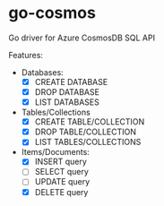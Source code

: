 # go-cosmos
Go driver for Azure CosmosDB SQL API

Features:

- Databases:
  - [x] CREATE DATABASE
  - [x] DROP DATABASE
  - [x] LIST DATABASES
- Tables/Collections
  - [x] CREATE TABLE/COLLECTION
  - [x] DROP TABLE/COLLECTION
  - [x] LIST TABLES/COLLECTIONS
- Items/Documents:
  - [x] INSERT query
  - [ ] SELECT query
  - [ ] UPDATE query
  - [x] DELETE query

